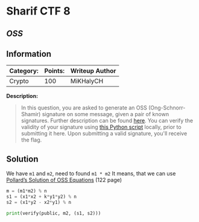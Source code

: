 # __Sharif CTF 8__ 
## _OSS_

## Information
**Category:** | **Points:** | **Writeup Author**
--- | --- | ---
Crypto | 100 | MiKHalyCH

**Description:** 

> In this question, you are asked to generate an OSS (Ong-Schnorr-Shamir) signature on some message, given a pair of known signatures. Further description can be found [here](pdfs/OSS_Signature.pdf).
You can verify the validity of your signature using [this Python script](verify.py) locally, prior to submitting it here. Upon submitting a valid signature, you'll receive the flag.

## Solution

We have `m1` and `m2`, need to found `m1 * m2`
It means, that we can use [Pollard’s Solution of OSS Equations](pdfs/Pollard.pdf) (122 page)

```py
m = (m1*m2) % n
s1 = (x1*x2 + k*y1*y2) % n
s2 = (x1*y2 - x2*y1) % n

print(verify(public, m2, (s1, s2)))
```